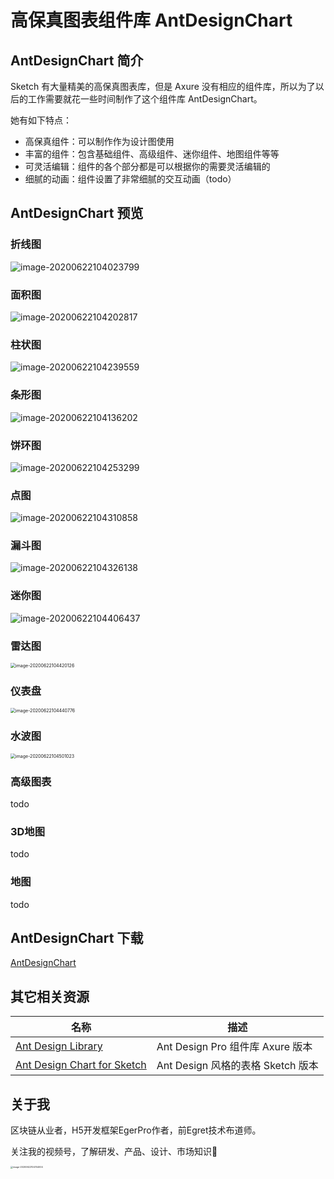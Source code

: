 # 高保真图表组件库 AntDesignChart



## AntDesignChart 简介

Sketch 有大量精美的高保真图表库，但是 Axure 没有相应的组件库，所以为了以后的工作需要就花一些时间制作了这个组件库 AntDesignChart。

她有如下特点：

* 高保真组件：可以制作作为设计图使用
* 丰富的组件：包含基础组件、高级组件、迷你组件、地图组件等等
* 可灵活编辑：组件的各个部分都是可以根据你的需要灵活编辑的
* 细腻的动画：组件设置了非常细腻的交互动画（todo）



## AntDesignChart 预览

### 折线图

![image-20200622104023799](image-20200622104023799.png)

### 面积图

![image-20200622104202817](image-20200622104202817.png)

### 柱状图

![image-20200622104239559](image-20200622104239559.png)

### 条形图

![image-20200622104136202](image-20200622104136202.png)

### 饼环图

![image-20200622104253299](image-20200622104253299.png)

### 点图

![image-20200622104310858](image-20200622104310858.png)

### 漏斗图

![image-20200622104326138](image-20200622104326138.png)

### 迷你图

![image-20200622104406437](image-20200622104406437.png)

### 雷达图

<img src="image-20200622104420126.png" alt="image-20200622104420126" style="zoom:50%;" />

### 仪表盘

<img src="image-20200622104440776.png" alt="image-20200622104440776" style="zoom: 50%;" />

### 水波图

<img src="image-20200622104501023.png" alt="image-20200622104501023" style="zoom:50%;" />

### 高级图表

todo

### 3D地图

todo

### 地图

todo

## AntDesignChart 下载

[AntDesignChart]()



## 其它相关资源

|  名称   | 描述  |
|  ----  | ----  |
| [Ant Design Library](http://library.ant.design/)  | Ant Design Pro 组件库 Axure 版本 |
| [Ant Design Chart for Sketch](https://gw.alipayobjects.com/os/bmw-prod/704968a5-2641-484e-9f65-c2735b2c0287.sketch)  | Ant Design 风格的表格 Sketch 版本 |

## 关于我

区块链从业者，H5开发框架EgerPro作者，前Egret技术布道师。

关注我的视频号，了解研发、产品、设计、市场知识👋

<img src="image-20200622104744004.png" alt="image-20200622104744004" style="zoom: 25%;" />